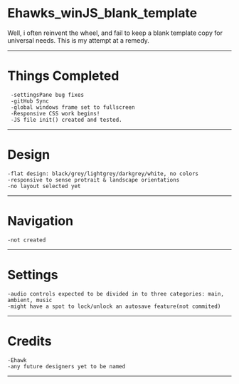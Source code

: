 # Ehawks_winJS_blank_template
Well, i often reinvent the wheel, and fail to keep a blank template copy for universal needs.  This is my attempt at a remedy.
________________

# Things Completed
     -settingsPane bug fixes
     -gitHub Sync
     -global windows frame set to fullscreen
     -Responsive CSS work begins!
     -JS file init() created and tested.
________________

# Design
    -flat design: black/grey/lightgrey/darkgrey/white, no colors
    -responsive to sense protrait & landscape orientations
    -no layout selected yet
________________

# Navigation
    -not created
________________

# Settings
    -audio controls expected to be divided in to three categories: main, ambient, music
    -might have a spot to lock/unlock an autosave feature(not commited)
________________

# Credits
    -Ehawk
    -any future designers yet to be named
________________
